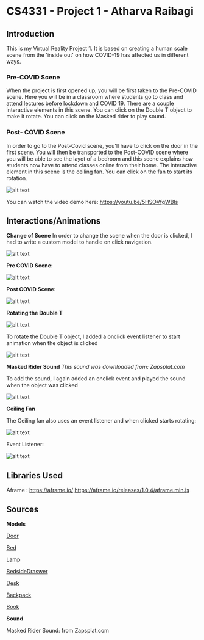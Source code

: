 
# CS4331 - Project 1 - Atharva Raibagi

## Introduction

This is my Virtual Reality Project 1. It is based on creating a human scale scene from the 'inside out' on how COVID-19 has affected us in different ways. 

### Pre-COVID Scene
When the project is first opened up, you will be first taken to the Pre-COVID scene. Here you will be in a classroom where students go to class and attend lectures before lockdown and COVID 19. There are a couple interactive elements in this scene.
You can click on the Double T object to make it rotate.
You can click on the Masked rider to play sound.

### Post- COVID Scene
In order to go to the Post-Covid scene, you'll have to click on the door in the first scene. You will then be transported to the Post-COVID scene where you will be able to see the layot of a bedroom and this scene explains how students now have to attend classes online from their home. The interactive element in this scene is the ceiling fan. You can click on the fan to start its rotation. 

![alt text](https://media.giphy.com/media/gTW8hUBnLn02KTCsLb/giphy.gif)

You can watch the video demo here: https://youtu.be/5HSOVfgWBls



## Interactions/Animations

**Change of Scene**
In order to change the scene when the door is clicked, I had to write a custom model to handle on click navigation.

![alt text](https://github.com/atharvaraibagi/atharvaraibagi.github.io/blob/master/images/customFunction.png)



**Pre COVID Scene:**

![alt text](https://github.com/atharvaraibagi/atharvaraibagi.github.io/blob/master/images/precov.png)

**Post COVID Scene:**

![alt text](https://github.com/atharvaraibagi/atharvaraibagi.github.io/blob/master/images/postcov.png)



**Rotating the Double T**

![alt text](https://github.com/atharvaraibagi/atharvaraibagi.github.io/blob/master/images/t.png)


To rotate the Double T object, I added a onclick event listener to start animation when the object is clicked

![alt text](https://github.com/atharvaraibagi/atharvaraibagi.github.io/blob/master/images/onclick.png)

**Masked Rider Sound**
*This sound was downloaded from: Zapsplat.com*

To add the sound, I again added an onclick event and played the sound when the object was clicked

![alt text](https://github.com/atharvaraibagi/atharvaraibagi.github.io/blob/master/images/onclicksound.png)


**Ceiling Fan**

The Ceiling fan also uses an event listener and when clicked starts rotating:

![alt text](https://github.com/atharvaraibagi/atharvaraibagi.github.io/blob/master/images/fan.png)

Event Listener:

![alt text](https://github.com/atharvaraibagi/atharvaraibagi.github.io/blob/master/images/fanc.png)


## Libraries Used
Aframe : https://aframe.io/
         https://aframe.io/releases/1.0.4/aframe.min.js


## Sources

**Models**

[Door](https://free3d.com/3d-model/interior-door-66723.html)

[Bed](https://free3d.com/3d-model/full-size-bed-with-white-sheets-black-v1--434476.html)

[Lamp](https://free3d.com/3d-model/older-lamp-28459.html)

[BedsideDraswer](https://free3d.com/3d-model/drawer-bed-side-547686.html)

[Desk](https://free3d.com/3d-model/computer-table-86952.html)

[Backpack](https://free3d.com/3d-model/backpack-v2--607100.html)

[Book](https://free3d.com/3d-model/books-pencil-lapis-e-livros-52285.html)

**Sound**

Masked Rider Sound: from Zapsplat.com